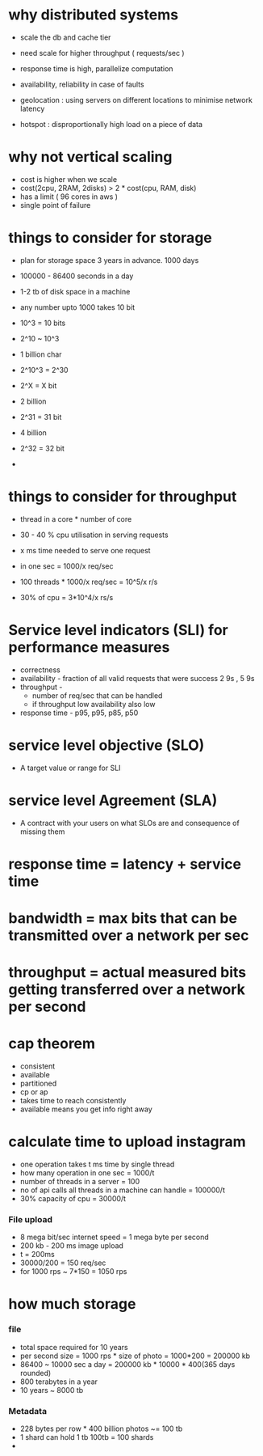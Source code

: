 # why distributed systems

- scale the db and cache tier
- need scale for higher throughput ( requests/sec )
- response time is high, parallelize computation
- availability, reliability in case of faults

- geolocation : using servers on different locations to minimise network latency
- hotspot : disproportionally high load on a piece of data

# why not vertical scaling

- cost is higher when we scale
- cost(2cpu, 2RAM, 2disks) >  2 * cost(cpu, RAM, disk)
- has a limit ( 96 cores in aws )
- single point of failure

# things to consider for storage
- plan for storage space 3 years in advance. 1000 days
- 100000 - 86400 seconds in a day 
- 1-2 tb of disk space in a machine

- any number upto 1000 takes 10 bit
- 10^3 = 10 bits
- 2^10 ~ 10^3
- 1 billion char
- 2^10^3 = 2^30
- 2^X = X bit
- 2 billion
- 2^31 = 31 bit
- 4 billion
- 2^32 = 32 bit
- 

# things to consider for throughput
- thread in a core * number of core
- 30 - 40 % cpu utilisation in serving requests

- x ms time needed to serve one request
- in one sec =  1000/x req/sec
- 100 threads * 1000/x req/sec = 10^5/x r/s
- 30% of cpu = 3*10^4/x rs/s

# Service level indicators (SLI) for performance measures
- correctness
- availability - fraction of all valid requests that were success 2 9s , 5 9s 
- throughput - 
  - number of req/sec that can be handled
  - if throughput low availability also low
- response time - p95, p95, p85, p50

# service level objective (SLO)
- A target value or range for SLI

# service level Agreement (SLA)
- A contract with your users on what SLOs are and consequence of missing them 

# response time = latency + service time
# bandwidth = max bits that can be transmitted over a network per sec
# throughput = actual measured bits getting transferred over a network per second

# cap theorem 
- consistent
- available
- partitioned
- cp or ap
- takes time to reach consistently
- available means you get info right away

# calculate time to upload instagram
- one operation takes t ms time by single thread
- how many operation in one sec =  1000/t
- number of threads in a server = 100
- no of api calls all threads in a machine can handle = 100000/t
- 30% capacity of cpu = 30000/t

### File upload
- 8 mega bit/sec internet speed = 1 mega byte per second
- 200 kb - 200 ms image upload
- t = 200ms
- 30000/200 =  150 req/sec
- for 1000 rps ~ 7*150 = 1050 rps

# how much storage
### file
- total space required for 10 years
- per second size = 1000 rps * size of photo = 1000*200 = 200000 kb
- 86400 ~ 10000 sec a day =  200000 kb * 10000 * 400(365 days rounded) 
- 800 terabytes in a year
- 10 years ~ 8000 tb

### Metadata

- 228 bytes per row * 400 billion photos ~= 100 tb 
- 1 shard can hold 1 tb 100tb = 100 shards
- 
